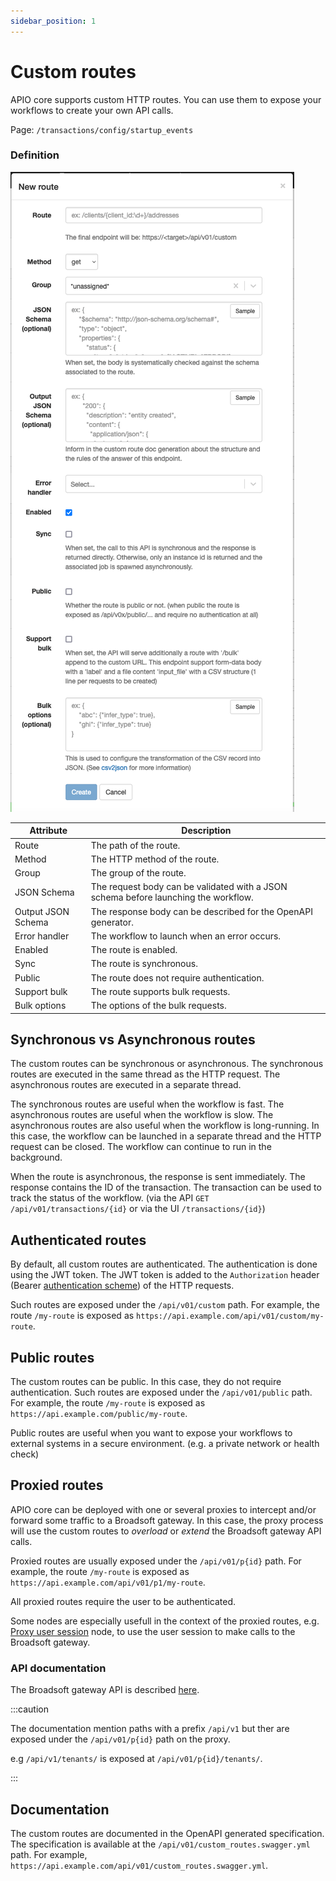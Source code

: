 ```yaml
---
sidebar_position: 1
---
```


# Custom routes

APIO core supports custom HTTP routes. You can use them to expose your workflows to create your own API calls.

Page: `/transactions/config/startup_events`

### Definition

![Custom route definition](img/new-custom-route.png)

| Attribute | Description |
| --------- | ----------- |
| Route | The path of the route. |
| Method | The HTTP method of the route. |
| Group | The group of the route. |
| JSON Schema | The request body can be validated with a JSON schema before launching the workflow. |
| Output JSON Schema | The response body can be described for the OpenAPI generator. |
| Error handler | The workflow to launch when an error occurs. |
| Enabled | The route is enabled. |
| Sync | The route is synchronous. |
| Public | The route does not require authentication. |
| Support bulk | The route supports bulk requests. |
| Bulk options | The options of the bulk requests. |

## Synchronous vs Asynchronous routes

The custom routes can be synchronous or asynchronous. The synchronous routes are executed in the same thread as the HTTP request. The asynchronous routes are executed in a separate thread.

The synchronous routes are useful when the workflow is fast. The asynchronous routes are useful when the workflow is slow. The asynchronous routes are also useful when the workflow is long-running. In this case, the workflow can be launched in a separate thread and the HTTP request can be closed. The workflow can continue to run in the background.

When the route is asynchronous, the response is sent immediately. The response contains the ID of the transaction. The transaction can be used to track the status of the workflow. (via the API `GET /api/v01/transactions/{id}` or via the UI `/transactions/{id}`)

## Authenticated routes

By default, all custom routes are authenticated. The authentication is done using the JWT token. The JWT token is added to the `Authorization` header (Bearer [authentication scheme](https://developer.mozilla.org/en-US/docs/Web/HTTP/Authentication)) of the HTTP requests.

Such routes are exposed under the `/api/v01/custom` path. For example, the route `/my-route` is exposed as `https://api.example.com/api/v01/custom/my-route`.

## Public routes

The custom routes can be public. In this case, they do not require authentication. Such routes are exposed under the `/api/v01/public` path. For example, the route `/my-route` is exposed as `https://api.example.com/public/my-route`.

Public routes are useful when you want to expose your workflows to external systems in a secure environment. (e.g. a private network or health check)

## Proxied routes

APIO core can be deployed with one or several proxies to intercept and/or forward some traffic to a Broadsoft gateway. In this case, the proxy process will use the custom routes to *overload* or *extend* the Broadsoft gateway API calls.

Proxied routes are usually exposed under the `/api/v01/p{id}` path. For example, the route `/my-route` is exposed as `https://api.example.com/api/v01/p1/my-route`.

All proxied routes require the user to be authenticated.

Some nodes are especially usefull in the context of the proxied routes, e.g. [Proxy user session](../workflows/nodes/#broadsoft-proxy-session-call) node, to use the user session to make calls to the Broadsoft gateway.

### API documentation

The Broadsoft gateway API is described [here](https://apio-docs.bxl.netaxis.be/).

:::caution

The documentation mention paths with a prefix `/api/v1` but ther are exposed under the `/api/v01/p{id}` path on the proxy.

e.g `/api/v1/tenants/` is exposed at `/api/v01/p{id}/tenants/`.

:::

## Documentation

The custom routes are documented in the OpenAPI generated specification. The specification is available at the `/api/v01/custom_routes.swagger.yml` path. For example, `https://api.example.com/api/v01/custom_routes.swagger.yml`.
